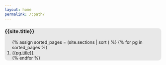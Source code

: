 ```yaml
---
layout: home
permalink: /:path/
---
```


<div style="background-color: #E8E8E8; border-radius:10px;">
<h3 class="headline">{{site.title}}</h3>
<ol>
{% assign sorted_pages = (site.sections | sort ) %}
{% for pg in sorted_pages %}
<LI class="sections"><a class="subsection" href="{{pg.url | prepend: site.baseurl}}">{{pg.title}}</a></LI>
{% endfor %}
</ol>
</div>

<!--
[Notes](./Notes.html)

[Tutorials](./Tutorials.html)

[Books](./Books.html)

[Chronicling America Tutorials](./ChronAmericaTutorials.html)

[Environment](./Env.html)

[Link Dump](./LinkDump.html)

[Presentation ToC](./Presentation-TableOfContent.html)

[Primary Sources](./PrimarySources.html)

[ToDo](./ToDo.html)

[To Sort](./ToSort.html) -->
